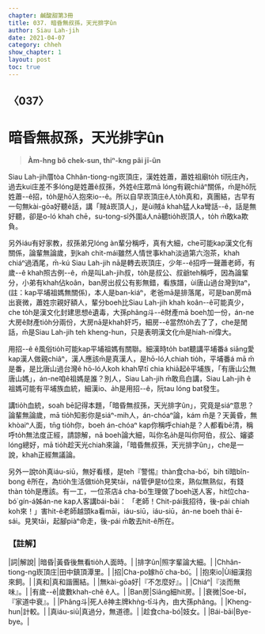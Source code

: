 ```yaml
---
chapter: 鹹酸甜第3冊
title: 037. 暗昏無叔孫，天光排字ûn
author: Siau Lah-jih
date: 2021-04-07
category: chheh
show_chapter: 1
layout: post
toc: true
---
```


## 〈037〉
# 暗昏無叔孫，天光排字ûn
> **Àm-hng bô chek-sun, thiⁿ-kng pâi jī-ûn**
 
Siau Lah-jih厝tòa Chhân-tiong-ng崁頂庄，漢姓姓蕭，蕭姓祖廟to̍h tī阮庄內，過去kui庄差不多lóng是姓蕭ê叔孫，外姓ê庄眾mā lóng有親chiâⁿ關係，m̄是hō͘阮姓蕭--ê招，to̍h是hō͘人抱來io--ê。所以自早崁頂庄ê人to̍h真和，真團結，古早有一句無kài-gōa好聽ê話，講「賊á崁頂人」，是ùi賊á khah猛人ka彎話--ê，話是無好聽，卻是o-ló khah chē，su-tong-sî外圍á人nā聽tio̍h崁頂人，to̍h m̄敢ka欺負。

另外iáu有好家教，叔孫弟兄lóng àn輩分稱呼，真有大細，che可能kap漢文化有關係，論輩無論歲，到kah chit-mái雖然人情世事khah淡過第六泡茶，khah chiáⁿ過酒尾，m̄-kú Siau Lah-jih nā是轉去崁頂庄，少年--ê招呼一聲蕭老師，有歲--ê khah照古例--ê，m̄是叫Lah-jih叔，to̍h是叔公、叔爺teh稱呼，因為論輩分，小弟有khah佔koân，ban房出叔公有影無錯，看族譜，ùi唐山過台灣到taⁿ，(註：kap平埔祖媽無關係)，本人是ban-kiáⁿ，老爸mā是排落尾，可是ban房mā出衰微，蕭姓宗親好額人，輩分boeh比Siau Lah-jih khah koân--ê可能真少，che to̍h是漢文化封建思想ê遺毒，大孫phâng斗--ê財產mā boeh加一份，án-ne大房ê財產tio̍h分兩份，大房nā是khah奸巧，細房--ê當然to̍h去了了，che是閒話，m̄是Siau Lah-jih teh kheng-hun，只是表明漢文化m̄是hiah-nī偉大。

用招--ê ê風俗tio̍h可能kap平埔祖媽有關聯。細漢時to̍h bat聽講平埔番á siāng愛kap漢人做親chiâⁿ，漢人應該m̄是真漢人，是hō-ló人chiah tio̍h，平埔番á mā m̄是番，是比唐山過台灣ê hō-ló人koh khah早tī chia khiā起ê平埔族，「有唐山公無唐山媽」，án-ne咱ê祖媽是誰？別人，Siau Lah-jih m̄敢烏白講，Siau Lah-jih ê祖媽可能有平埔族血統，細漢io、a̍h是用招--ê，阮tau lóng bat發生。

講tio̍h血統，soah bē記得本題，「暗昏無叔孫，天光排字ûn」，究竟是siáⁿ意思？論輩無論歲，mā tio̍h知影你是siáⁿ-mih人，án-chóaⁿ論，kám m̄是？天黃昏，無khòaiⁿ人面，tn̄g tio̍h你，boeh án-chóaⁿ kap你稱呼chiah是？人都看bē清，稱呼to̍h無法度正經，請諒解，nā boeh論大細，叫你名a̍h是叫你阿伯，叔公、嬸婆lóng總好，mā tio̍h趁天光chiah來論，「暗昏無叔孫，天光排字ûn」，che是一說，khah正經無議論。

另外一說to̍h真iáu-siū，無好看樣，是teh『警惕』thàn食cha-bó͘，bih tī暗bîn-bong ê所在，為tio̍h生活做tio̍h見笑tāi，ná管伊是tó位來，熟似無熟似，有錢thàn to̍h是應該。有一工，一位茶店á cha-bó͘生理做了boeh送人客，hit位cha-bó͘ gín-á姊án-ne kap人客講bái-bāi：
「老師！Chit-pái我招待，後-pái chiah koh來！」害hit-ê老師越頭ka看māi，iáu-siū，iáu-siū，án-ne boeh thài ē-sái。見笑tāi，起腳piàⁿ命走，後-pái m̄敢去hit-ê所在。

 
### 【註解】

|詞|解說|
|暗昏|黃昏後無看tio̍h人面時。|
|排字ûn|照字輩論大細。|
|Chhân-tiong-ng崁頂庄|田中鎮頂潭里。|
|招|Cha-po͘嫁hō͘ cha-bó͘。|
|抱來io|Ùi細漢抱來飼。|
|真和|真和諧團結。|
|無kài-gōa好|『不怎麼好』。|
|Chiáⁿ|『淡而無味』。|
|有歲--ê|歲數khah-chē ê人。|
|Ban房|Siāng細hit房。|
|衰微|Soe-bî，『家道中衰』。|
|Phâng斗|死人ê神主牌khǹg-tī斗內，由大孫phâng。|
|Kheng-hun|計較。|
|真iáu-siū|真過分，無道德。|
|趁食cha-bó͘|妓女。|
|Bái-bāi|Bye-bye。|
